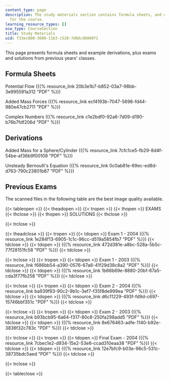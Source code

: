 ```yaml
---
content_type: page
description: The study materials section contains formula sheets, and derivatives
  for the course.
learning_resource_types: []
ocw_type: CourseSection
title: Study Materials
uid: f33ec800-3608-1163-c520-7d0dcdb069f1
---
```


This page presents formula sheets and example derivations, plus exams and solutions from previous years' classes.

Formula Sheets
--------------

Potential Flow ({{% resource_link 20b3e1b7-b852-03a7-98bb-3e995591a312 "PDF" %}})

Added Mass Forces ({{% resource_link ecf4193b-7047-5698-fd44-980e47cb2711 "PDF" %}})

Complex Numbers ({{% resource_link c1e2bdf0-92a6-7d09-d190-b76b7fdf206d "PDF" %}})

Derivations
-----------

Added Mass for a Sphere/Cylinder ({{% resource_link 7cfc1ce5-fb29-8d4f-54be-af36b9f00109 "PDF" %}})

Unsteady Bernoulli's Equation ({{% resource_link 0c0ab81e-69ec-ed8d-d763-790c23801b87 "PDF" %}})

Previous Exams
--------------

The scanned files in the following table are the best image quality available.

{{< tableopen >}}
{{< theadopen >}}
{{< tropen >}}
{{< thopen >}}
EXAMS
{{< thclose >}}
{{< thopen >}}
SOLUTIONS
{{< thclose >}}

{{< trclose >}}

{{< theadclose >}}
{{< tropen >}}
{{< tdopen >}}
Exam 1 - 2004 ({{% resource_link 1e284f13-6905-1c1c-96cc-d519a5854fb7 "PDF" %}})
{{< tdclose >}}
{{< tdopen >}}
({{% resource_link 472d381e-a8bc-528a-5b5c-77f28151fc58 "PDF" %}})
{{< tdclose >}}

{{< trclose >}}
{{< tropen >}}
{{< tdopen >}}
Exam 1 - 2003 ({{% resource_link f686bb54-a390-0576-67a6-41f29d38c8a2 "PDF" %}})
{{< tdclose >}}
{{< tdopen >}}
({{% resource_link 1b66b69e-8880-20bf-67a5-cda3f77fb258 "PDF" %}})
{{< tdclose >}}

{{< trclose >}}
{{< tropen >}}
{{< tdopen >}}
Exam 2 - 2004 ({{% resource_link ba939f93-90c2-9b1c-3ef7-f35f8de999ea "PDF" %}})
{{< tdclose >}}
{{< tdopen >}}
({{% resource_link d6c11229-493f-fd9d-c697-15746bbf351c "PDF" %}})
{{< tdclose >}}

{{< trclose >}}
{{< tropen >}}
{{< tdopen >}}
Exam 2 - 2003 ({{% resource_link b93bcb95-6a64-f317-80c8-250fa298add5 "PDF" %}})
{{< tdclose >}}
{{< tdopen >}}
({{% resource_link 8e676463-adfe-1140-b92e-3836f32c783c "PDF" %}})
{{< tdclose >}}

{{< trclose >}}
{{< tropen >}}
{{< tdopen >}}
Final Exam - 2004 ({{% resource_link 7cbec1e2-d934-15e2-53e6-ccad310eaa38 "PDF" %}})
{{< tdclose >}}
{{< tdopen >}}
({{% resource_link 12e7bfc9-b03e-96c5-531c-38735bdc5aed "PDF" %}})
{{< tdclose >}}

{{< trclose >}}

{{< tableclose >}}